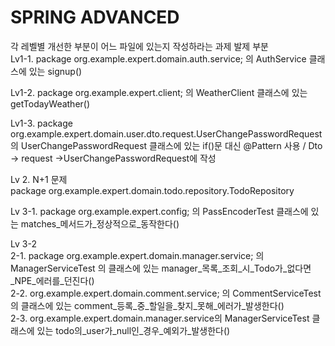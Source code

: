 # SPRING ADVANCED
각 레벨별 개선한 부분이 어느 파일에 있는지 작성하라는 과제 발제 부분  
Lv1-1. package org.example.expert.domain.auth.service; 의 AuthService 클래스에 있는 signup() 

Lv1-2. package org.example.expert.client; 의 WeatherClient 클래스에 있는 getTodayWeather()  

Lv1-3. package org.example.expert.domain.user.dto.request.UserChangePasswordRequest 의 UserChangePasswordRequest 클래스에 있는 if()문 대신 @Pattern 사용 / Dto -> request ->UserChangePasswordRequest에 작성

Lv 2. N+1 문제  
package org.example.expert.domain.todo.repository.TodoRepository

Lv 3-1. package org.example.expert.config; 의 PassEncoderTest 클래스에 있는 matches_메서드가_정상적으로_동작한다()  

Lv 3-2  
	2-1. package org.example.expert.domain.manager.service; 의 ManagerServiceTest 의 클래스에 있는 manager_목록_조회_시_Todo가_없다면_NPE_에러를_던진다()  
	2-2. org.example.expert.domain.comment.service; 의 CommentServiceTest 의 클래스에 있는 comment_등록_중_할일을_찾지_못해_에러가_발생한다()  
	2-3. org.example.expert.domain.manager.service의 ManagerServiceTest 클래스에 있는 todo의_user가_null인_경우_예외가_발생한다()  
